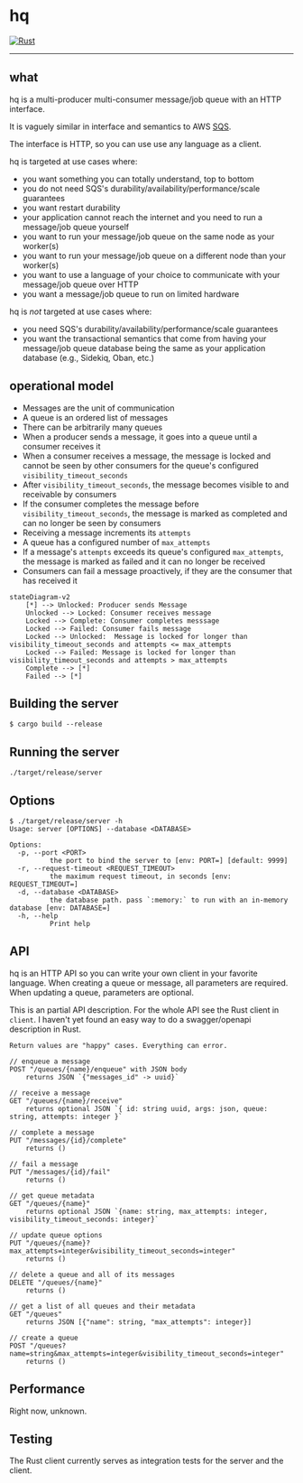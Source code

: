# hq

[![Rust](https://github.com/ckampfe/hq/actions/workflows/rust.yml/badge.svg)](https://github.com/ckampfe/hq/actions/workflows/rust.yml)

---

## what

hq is a multi-producer multi-consumer message/job queue with an HTTP interface.

It is vaguely similar in interface and semantics to AWS [SQS](https://aws.amazon.com/sqs/).

The interface is HTTP, so you can use use any language as a client.

hq is targeted at use cases where:
- you want something you can totally understand, top to bottom
- you do not need SQS's durability/availability/performance/scale guarantees
- you want restart durability
- your application cannot reach the internet and you need to run a message/job queue yourself
- you want to run your message/job queue on the same node as your worker(s)
- you want to run your message/job queue on a different node than your worker(s)
- you want to use a language of your choice to communicate with your message/job queue over HTTP
- you want a message/job queue to run on limited hardware

hq is _not_ targeted at use cases where:
- you need SQS's durability/availability/performance/scale guarantees
- you want the transactional semantics that come from having your message/job queue database being the same as your application database (e.g., Sidekiq, Oban, etc.)
 
## operational model

- Messages are the unit of communication
- A queue is an ordered list of messages
- There can be arbitrarily many queues
- When a producer sends a message, it goes into a queue until a consumer receives it
- When a consumer receives a message, the message is locked and cannot be seen by other consumers for the queue's configured `visibility_timeout_seconds`
- After `visibility_timeout_seconds`, the message becomes visible to and receivable by consumers
- If the consumer completes the message before `visibility_timeout_seconds`, the message is marked as completed and can no longer be seen by consumers
- Receiving a message increments its `attempts`
- A queue has a configured number of `max_attempts`
- If a message's `attempts` exceeds its queue's configured `max_attempts`, the message is marked as failed and it can no longer be received
- Consumers can fail a message proactively, if they are the consumer that has received it
 
```mermaid
stateDiagram-v2
    [*] --> Unlocked: Producer sends Message
    Unlocked --> Locked: Consumer receives message
    Locked --> Complete: Consumer completes messsage
    Locked --> Failed: Consumer fails message
    Locked --> Unlocked:  Message is locked for longer than visibility_timeout_seconds and attempts <= max_attempts
    Locked --> Failed: Message is locked for longer than visibility_timeout_seconds and attempts > max_attempts
    Complete --> [*]
    Failed --> [*]
```

## Building the server

```
$ cargo build --release
```

## Running the server

```
./target/release/server
```

## Options

```
$ ./target/release/server -h
Usage: server [OPTIONS] --database <DATABASE>

Options:
  -p, --port <PORT>
          the port to bind the server to [env: PORT=] [default: 9999]
  -r, --request-timeout <REQUEST_TIMEOUT>
          the maximum request timeout, in seconds [env: REQUEST_TIMEOUT=]
  -d, --database <DATABASE>
          the database path. pass `:memory:` to run with an in-memory database [env: DATABASE=]
  -h, --help
          Print help
```


## API

hq is an HTTP API so you can write your own client in your favorite language.
When creating a queue or message, all parameters are required.
When updating a queue, parameters are optional.

This is an partial API description.
For the whole API see the Rust client in `client`.
I haven't yet found an easy way to do a swagger/openapi description in Rust.

```
Return values are "happy" cases. Everything can error.

// enqueue a message
POST "/queues/{name}/enqueue" with JSON body
    returns JSON `{"messages_id" -> uuid}`

// receive a message
GET "/queues/{name}/receive"
    returns optional JSON `{ id: string uuid, args: json, queue: string, attempts: integer }`

// complete a message
PUT "/messages/{id}/complete"
    returns ()

// fail a message
PUT "/messages/{id}/fail"
    returns ()

// get queue metadata
GET "/queues/{name}"
    returns optional JSON `{name: string, max_attempts: integer, visibility_timeout_seconds: integer}`

// update queue options
PUT "/queues/{name}?max_attempts=integer&visibility_timeout_seconds=integer"
    returns ()

// delete a queue and all of its messages
DELETE "/queues/{name}"
    returns ()

// get a list of all queues and their metadata
GET "/queues"
    returns JSON [{"name": string, "max_attempts": integer}]

// create a queue
POST "/queues?name=string&max_attempts=integer&visibility_timeout_seconds=integer"
    returns ()
```

## Performance

Right now, unknown.

## Testing

The Rust client currently serves as integration tests for the server and the client.
